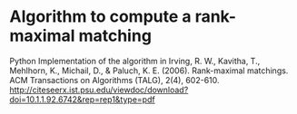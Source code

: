 Algorithm to compute a rank-maximal matching 
============================================


Python Implementation of the algorithm in Irving, R. W., Kavitha, T., Mehlhorn, K., Michail, D., & Paluch, K. E. (2006). Rank-maximal matchings. ACM Transactions on Algorithms (TALG), 2(4), 602-610.
http://citeseerx.ist.psu.edu/viewdoc/download?doi=10.1.1.92.6742&rep=rep1&type=pdf



